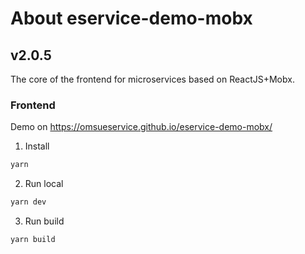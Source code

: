 # About eservice-demo-mobx
## v2.0.5
The core of the frontend for microservices based on ReactJS+Mobx.
  
### Frontend
Demo on https://omsueservice.github.io/eservice-demo-mobx/

1. Install
```` bash
yarn 
```` 
2. Run local
```` bash
yarn dev
````

3. Run build
```` bash
yarn build
````
